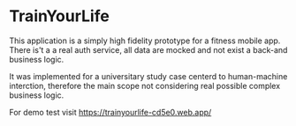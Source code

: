 # TrainYourLife
This application is a simply high fidelity prototype for a fitness mobile app.
There is't a a real auth service, all data are mocked and not exist a back-and business logic.

It was implemented for a universitary study case centerd to human-machine interction, therefore the main scope not considering real possible complex business logic.

For demo test visit https://trainyourlife-cd5e0.web.app/
